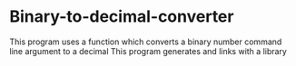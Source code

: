 # Binary-to-decimal-converter
This program uses a function which converts a binary number command line argument to a decimal
This program generates and links with a library 
